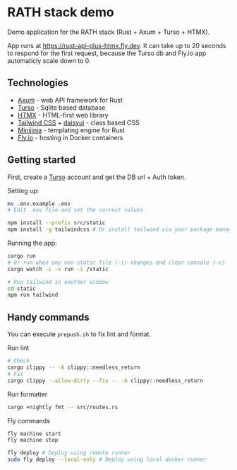 # RATH stack demo
Demo application for the RATH stack (Rust + Axum + Turso + HTMX).  

App runs at https://rust-api-plus-htmx.fly.dev. It can take up to 20 seconds to respond for the first request, because the Turso db and Fly.io app automaticly scale down to 0.

## Technologies
- [Axum](https://docs.rs/axum/latest/axum/) - web API framework for Rust
- [Turso](https://turso.tech) - Sqlite based database
- [HTMX](https://htmx.org) - HTML-first web library
- [Tailwind CSS](https://tailwindcss.com/) + [daisyui](https://daisyui.com/) - class based CSS
- [Minijinja](https://docs.rs/minijinja/latest/minijinja) - templating engine for Rust
- [Fly.io](https://fly.io/) - hosting in Docker containers

## Getting started
First, create a [Turso](https://turso.tech/) account and get the DB url + Auth token.  

Setting up:
```sh
mv .env.example .env
# Edit .env file and set the correct values

npm install --prefix src/static
npm install -g tailwindcss # Or install tailwind via your package manager
```

Running the app:
```sh
cargo run
# Or run when any non-static file (-i) changes and clear console (-c)
cargo watch -c -x run -i /static

# Run tailwind in another window
cd static
npm run tailwind
```

## Handy commands
You can execute `prepush.sh` to fix lint and format.

Run lint
```sh
# Check
cargo clippy -- -A clippy::needless_return
# Fix
cargo clippy --allow-dirty --fix -- -A clippy::needless_return
```

Run formatter
```sh
cargo +nightly fmt -- src/routes.rs
```

Fly commands
```sh
fly machine start
fly machine stop

fly deploy # Deploy using remote runner
sudo fly deploy --local-only # Deploy using local docker runner
```
